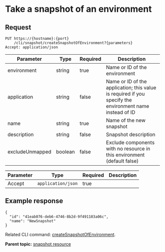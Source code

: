 # Take a snapshot of an environment

## Request

```
PUT https://{hostname}:{port}
    /cli/snapshot/createSnapshotOfEnvironment?{parameters}
Accept: application/json

```

|Parameter|Type|Required|Description|
|---------|----|--------|-----------|
|environment|string|true|Name or ID of the environment|
|application|string|false|Name or ID of the application; this value is required if you specify the environment name instead of ID|
|name|string|true|Name of the new snapshot|
|description|string|false|Snapshot description|
|excludeUnmapped|boolean|false|Exclude components with no resource in this environment \(default false\)|

|Parameter|Type|Required|Description|
|---------|----|--------|-----------|
|Accept|`application/json`|true| |

## Example response

```
{
  "id": "41eab076-deb6-4746-8b2d-9f491103a06c",
  "name": "NewSnapshot"
}
```

Related CLI command: [createSnapshotOfEnvironment](udclient_createsnapshotofenvironment.md).

**Parent topic:** [snapshot resource](../../com.udeploy.api.doc/topics/rest_cli_snapshot.md)

